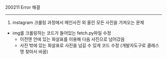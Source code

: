 200211 Error 해결

---

1. instagram 크롤링 과정에서 메인사진 외 올린 모든 사진을 가져오는 문제

- img를 크롤링하는 코드가 들어있는 fetch.py파일 수정
  - 이전엔 안에 있는 화살표를 이용해 다음 사진으로 넘어갔음
  - 사진 밖에 있는 화살표로 사진을 넘길 수 있게 코드 수정 (개발자도구로 클래스명 찾아서 바꿈)

